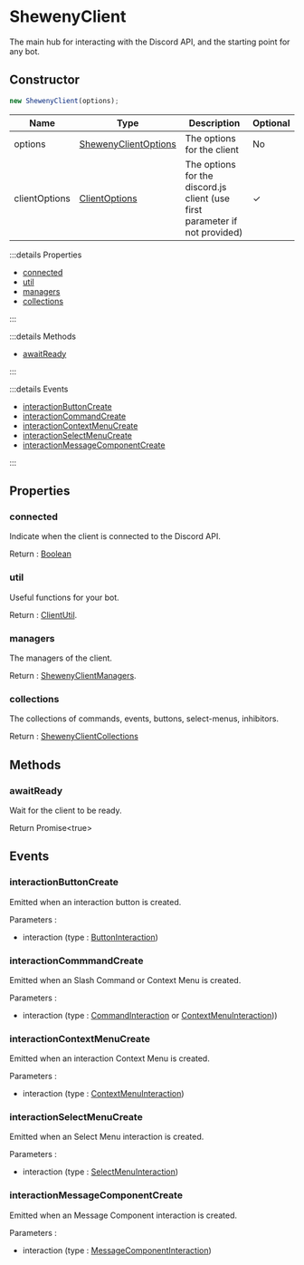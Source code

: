 # ShewenyClient

The main hub for interacting with the Discord API, and the starting point for any bot.

## Constructor

```js
new ShewenyClient(options);
```

| Name          | Type                                                                             | Description                                                                 | Optional |
| ------------- | -------------------------------------------------------------------------------- | --------------------------------------------------------------------------- | -------- |
| options       | [ShewenyClientOptions](../typedef/ShewenyClientOptions.md)                       | The options for the client                                                  | No       |
| clientOptions | [ClientOptions](https://discord.js.org/#/docs/main/stable/typedef/ClientOptions) | The options for the discord.js client (use first parameter if not provided) | ✓        |

:::details Properties

- [connected](#connected)
- [util](#util)
- [managers](#managers)
- [collections](#collections)

:::

:::details Methods

- [awaitReady](#awaitready)

:::

:::details Events

- [interactionButtonCreate](#interactionbuttoncreate)
- [interactionCommandCreate](#interactioncommandcreate)
- [interactionContextMenuCreate](#interactioncontextmenucreate)
- [interactionSelectMenuCreate](#interactionselectmenucreate)
- [interactionMessageComponentCreate](#interactionmessagecomponentcreate)

:::

## Properties

### connected

Indicate when the client is connected to the Discord API.

Return : [Boolean](https://developer.mozilla.org/en-US/docs/Web/JavaScript/Reference/Global_Objects/Boolean)

### util

Useful functions for your bot.

Return : [ClientUtil](../client/ClientUtil.md).

### managers

The managers of the client.

Return : [ShewenyClientManagers](../typedef/ShewenyClientManagers.md).

### collections

The collections of commands, events, buttons, select-menus, inhibitors.

Return : [ShewenyClientCollections](../typedef/ShewenyClientCollections.md)

## Methods

### awaitReady

Wait for the client to be ready.

Return Promise\<true>

## Events

### interactionButtonCreate

Emitted when an interaction button is created.

Parameters :

- interaction (type : [ButtonInteraction](https://discord.js.org/#/docs/main/stable/class/ButtonInteraction))

### interactionCommmandCreate

Emitted when an Slash Command or Context Menu is created.

Parameters :

- interaction (type : [CommandInteraction](https://discord.js.org/#/docs/main/stable/class/CommandInteraction) or [ContextMenuInteraction](https://discord.js.org/#/docs/main/stable/class/ContextMenuInteraction)))

### interactionContextMenuCreate

Emitted when an interaction Context Menu is created.

Parameters :

- interaction (type : [ContextMenuInteraction](https://discord.js.org/#/docs/main/stable/class/ContextMenuInteraction))

### interactionSelectMenuCreate

Emitted when an Select Menu interaction is created.

Parameters :

- interaction (type : [SelectMenuInteraction](https://discord.js.org/#/docs/main/stable/class/SelectMenuInteraction))

### interactionMessageComponentCreate

Emitted when an Message Component interaction is created.

Parameters :

- interaction (type : [MessageComponentInteraction](https://discord.js.org/#/docs/main/stable/class/MessageComponentInteraction))
